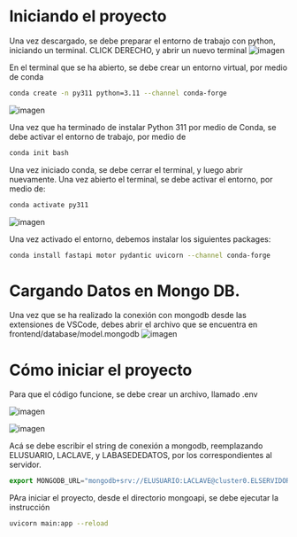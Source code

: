 # Iniciando el proyecto
Una vez descargado, se debe preparar el entorno de trabajo con python, iniciando un terminal. 
CLICK DERECHO, y abrir un nuevo terminal
![imagen](https://user-images.githubusercontent.com/109394677/204371310-33d6f355-207d-4607-8fa1-7608f06de421.png)

En el terminal que se ha abierto, se debe crear un entorno virtual, por medio de conda

```bash
conda create -n py311 python=3.11 --channel conda-forge
```

![imagen](https://user-images.githubusercontent.com/109394677/204371606-9aad81c6-cc7d-45a4-8be4-1f61e5937adb.png)


Una vez que ha terminado de instalar Python 311 por medio de Conda, se debe activar el entorno de trabajo, por medio de 

```bash
conda init bash
```
Una vez iniciado conda, se debe cerrar el terminal, y luego abrir nuevamente. 
Una vez abierto el terminal, se debe activar el entorno, por medio de: 

```bash
conda activate py311
```
![imagen](https://user-images.githubusercontent.com/109394677/204372160-82bfeca4-5dd0-4788-8cd6-d68ecdea4bbd.png)

Una vez activado el entorno, debemos instalar los siguientes packages: 

```bash
conda install fastapi motor pydantic uvicorn --channel conda-forge
```
# Cargando Datos en Mongo DB. 
Una vez que se ha realizado la conexión con mongodb desde las extensiones de VSCode, debes abrir el archivo que se encuentra en frontend/database/model.mongodb
![imagen](https://user-images.githubusercontent.com/109394677/204374598-c01ef81a-6f8d-4703-943f-acfac0e1a853.png)


# Cómo iniciar el proyecto
Para que el código funcione, se debe crear un archivo, llamado .env

![imagen](https://user-images.githubusercontent.com/109394677/204375633-d9a37320-fe93-4033-8d68-cdca99390c88.png)

![imagen](https://user-images.githubusercontent.com/109394677/204375683-6e4968e9-408d-4539-a9c6-362ab87c8926.png)

Acá se debe escribir el string de conexión a mongodb, reemplazando ELUSUARIO, LACLAVE, y LABASEDEDATOS, por los correspondientes al servidor. 
```js
export MONGODB_URL="mongodb+srv://ELUSUARIO:LACLAVE@cluster0.ELSERVIDOR.mongodb.net/LABASEDEDATOS?retryWrites=true&w=majority"
```

PAra iniciar el proyecto, desde el directorio mongoapi, se debe ejecutar la instrucción
```bash
uvicorn main:app --reload
```

